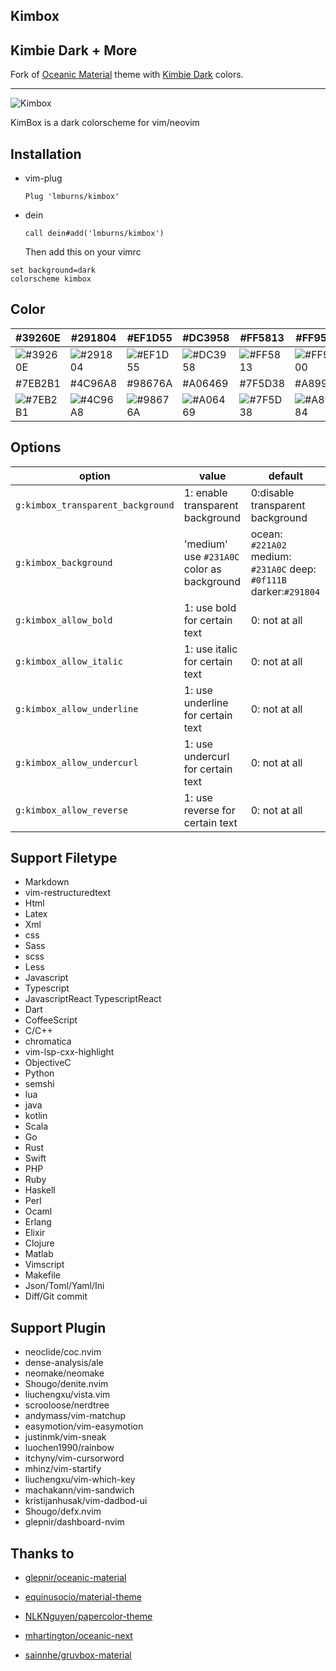## Kimbox
## Kimbie Dark + More

Fork of [Oceanic Material](https://github.com/glepnir/oceanic-material) theme with [Kimbie Dark](https://marketplace.visualstudio.com/items?itemName=dnamsons.kimbie-dark-plus) colors.

----

![Kimbox](https://lmburns.com/gallery/media/large/kimbox-preview2.png)

KimBox is a dark colorscheme for vim/neovim

## Installation

- vim-plug
  ```viml
  Plug 'lmburns/kimbox'
  ```
- dein
  ```viml
  call dein#add('lmburns/kimbox')
  ```
  Then add this on your vimrc

```viml
set background=dark
colorscheme kimbox
```

## Color

| #39260E                                                         | #291804                                                         | #EF1D55                                                         | #DC3958                                                         | #FF5813                                                         | #FF9500                                                         | #819C3B                                                         |
| --------------------------------------------------------------- | --------------------------------------------------------------- | --------------------------------------------------------------- | --------------------------------------------------------------- | --------------------------------------------------------------- | --------------------------------------------------------------- | --------------------------------------------------------------- |
| ![#39260E](https://via.placeholder.com/80/39260E/000000?text=+) | ![#291804](https://via.placeholder.com/80/291804/000000?text=+) | ![#EF1D55](https://via.placeholder.com/80/EF1D55/000000?text=+) | ![#DC3958](https://via.placeholder.com/80/DC3958/000000?text=+) | ![#FF5813](https://via.placeholder.com/80/FF5813/000000?text=+) | ![#FF9500](https://via.placeholder.com/80/FF9500/000000?text=+) | ![#819C3B](https://via.placeholder.com/80/819C3B/000000?text=+) |
| #7EB2B1                                                         | #4C96A8                                                         | #98676A                                                         | #A06469                                                         | #7F5D38                                                         | #A89984                                                         | #D9AE80                                                         |
| ![#7EB2B1](https://via.placeholder.com/80/7EB2B1/000000?text=+) | ![#4C96A8](https://via.placeholder.com/80/4C96A8/000000?text=+) | ![#98676A](https://via.placeholder.com/80/98676A/000000?text=+) | ![#A06469](https://via.placeholder.com/80/A06469/000000?text=+) | ![#7F5D38](https://via.placeholder.com/80/7F5D38/000000?text=+) | ![#A89984](https://via.placeholder.com/80/A89984/000000?text=+) | ![#D9AE80](https://via.placeholder.com/80/D9AE80/000000?text=+) |

## Options

| option                                      | value                                      | default                                                             |
| ------------------------------------------- | -----------------------------------------  | ---------------------------------------------------                 |
| `g:kimbox_transparent_background`           | 1: enable transparent background           | 0:disable transparent background                                    |
| `g:kimbox_background`                       | 'medium' use `#231A0C` color as background | ocean: `#221A02` medium: `#231A0C` deep: `#0f111B` darker:`#291804` |
| `g:kimbox_allow_bold`                       | 1: use bold for certain text               | 0: not at all                                                       |
| `g:kimbox_allow_italic`                     | 1: use italic for certain text             | 0: not at all                                                       |
| `g:kimbox_allow_underline`                  | 1: use underline for certain text          | 0: not at all                                                       |
| `g:kimbox_allow_undercurl`                  | 1: use undercurl for certain text          | 0: not at all                                                       |
| `g:kimbox_allow_reverse`                    | 1: use reverse for certain text            | 0: not at all                                                       |

## Support Filetype

- Markdown
- vim-restructuredtext
- Html
- Latex
- Xml
- css
- Sass
- scss
- Less
- Javascript
- Typescript
- JavascriptReact TypescriptReact
- Dart
- CoffeeScript
- C/C++
- chromatica
- vim-lsp-cxx-highlight
- ObjectiveC
- Python
- semshi
- lua
- java
- kotlin
- Scala
- Go
- Rust
- Swift
- PHP
- Ruby
- Haskell
- Perl
- Ocaml
- Erlang
- Elixir
- Clojure
- Matlab
- Vimscript
- Makefile
- Json/Toml/Yaml/Ini
- Diff/Git commit

## Support Plugin

- neoclide/coc.nvim
- dense-analysis/ale
- neomake/neomake
- Shougo/denite.nvim
- liuchengxu/vista.vim
- scrooloose/nerdtree
- andymass/vim-matchup
- easymotion/vim-easymotion
- justinmk/vim-sneak
- luochen1990/rainbow
- itchyny/vim-cursorword
- mhinz/vim-startify
- liuchengxu/vim-which-key
- machakann/vim-sandwich
- kristijanhusak/vim-dadbod-ui
- Shougo/defx.nvim
- glepnir/dashboard-nvim

## Thanks to

- [glepnir/oceanic-material](https://github.com/glepnir/oceanic-material)

- [equinusocio/material-theme](https://github.com/equinusocio/material-theme)

- [NLKNguyen/papercolor-theme](https://github.com/NLKNguyen/papercolor-theme)

- [mhartington/oceanic-next](https://github.com/mhartington/oceanic-next)

- [sainnhe/gruvbox-material](https://github.com/sainnhe/gruvbox-material)
